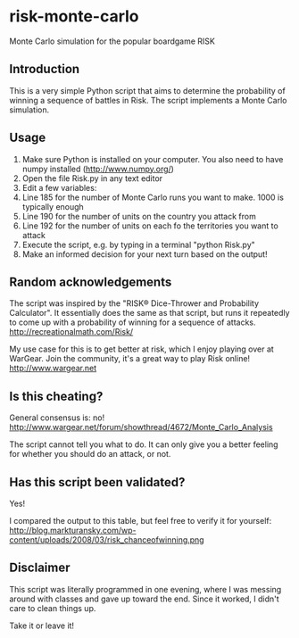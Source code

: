 # risk-monte-carlo
Monte Carlo simulation for the popular boardgame RISK

## Introduction
This is a very simple Python script that aims to determine the probability of winning a sequence of battles in Risk. The script implements a Monte Carlo simulation.

## Usage
1. Make sure Python is installed on your computer. You also need to have numpy installed (http://www.numpy.org/)
2. Open the file Risk.py in any text editor
3. Edit a few variables: 
  1. Line 185 for the number of Monte Carlo runs you want to make. 1000 is typically enough
  2. Line 190 for the number of units on the country you attack from
  3. Line 192 for the number of units on each fo the territories you want to attack
4. Execute the script, e.g. by typing in a terminal "python Risk.py"
5. Make an informed decision for your next turn based on the output!

## Random acknowledgements
The script was inspired by the "RISK® Dice-Thrower and Probability Calculator". It essentially does the same as that script, but runs it repeatedly to come up with a probability of winning for a sequence of attacks.
http://recreationalmath.com/Risk/

My use case for this is to get better at risk, which I enjoy playing over at WarGear. Join the community, it's a great way to play Risk online!
http://www.wargear.net

## Is this cheating?
General consensus is: no!
http://www.wargear.net/forum/showthread/4672/Monte_Carlo_Analysis

The script cannot tell you what to do. It can only give you a better feeling for whether you should do an attack, or not.

## Has this script been validated?
Yes! 

I compared the output to this table, but feel free to verify it for yourself:
http://blog.markturansky.com/wp-content/uploads/2008/03/risk_chanceofwinning.png

## Disclaimer
This script was literally programmed in one evening, where I was messing around with classes and gave up toward the end. 
Since it worked, I didn't care to clean things up.

Take it or leave it!
